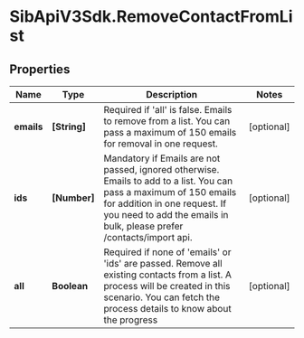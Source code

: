# SibApiV3Sdk.RemoveContactFromList

## Properties
Name | Type | Description | Notes
------------ | ------------- | ------------- | -------------
**emails** | **[String]** | Required if &#39;all&#39; is false. Emails to remove from a list. You can pass a maximum of 150 emails for removal in one request. | [optional] 
**ids** | **[Number]** | Mandatory if Emails are not passed, ignored otherwise. Emails to add to a list. You can pass a maximum of 150 emails for addition in one request. If you need to add the emails in bulk, please prefer /contacts/import api. | [optional] 
**all** | **Boolean** | Required if none of &#39;emails&#39; or &#39;ids&#39; are passed. Remove all existing contacts from a list.  A process will be created in this scenario. You can fetch the process details to know about the progress | [optional] 



